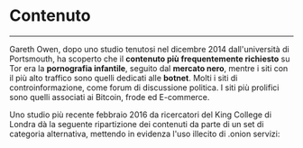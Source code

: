# Contenuto
---
Gareth Owen, dopo uno studio tenutosi nel dicembre 2014 dall'università di Portsmouth, ha scoperto che il **contenuto più frequentemente richiesto** su Tor era la **pornografia infantile**, seguito dal **mercato nero**, mentre i siti con il più alto traffico sono quelli dedicati alle **botnet**. Molti i siti di controinformazione, come forum di discussione politica. I siti più prolifici sono quelli associati ai Bitcoin, frode ed E-commerce.

Uno studio più recente febbraio 2016 da ricercatori del King College di Londra dà la seguente ripartizione dei contenuti da parte di un set di categoria alternativa, mettendo in evidenza l'uso illecito di .onion servizi: